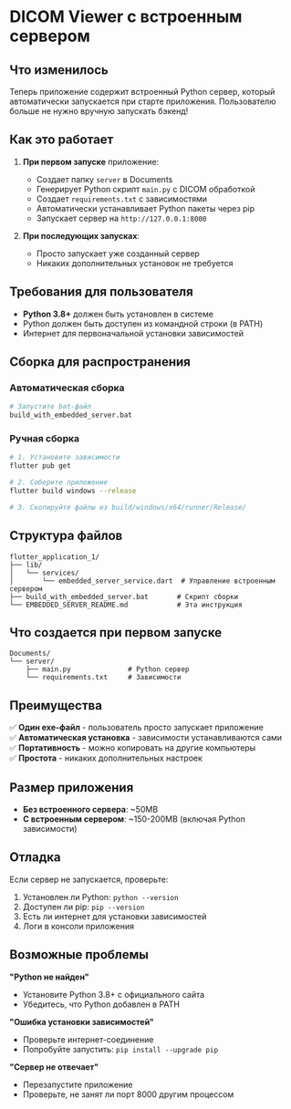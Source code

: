 # DICOM Viewer с встроенным сервером

## Что изменилось

Теперь приложение содержит встроенный Python сервер, который автоматически запускается при старте приложения. Пользователю больше не нужно вручную запускать бэкенд!

## Как это работает

1. **При первом запуске** приложение:
   - Создает папку `server` в Documents
   - Генерирует Python скрипт `main.py` с DICOM обработкой
   - Создает `requirements.txt` с зависимостями
   - Автоматически устанавливает Python пакеты через pip
   - Запускает сервер на `http://127.0.0.1:8000`

2. **При последующих запусках**:
   - Просто запускает уже созданный сервер
   - Никаких дополнительных установок не требуется

## Требования для пользователя

- **Python 3.8+** должен быть установлен в системе
- Python должен быть доступен из командной строки (в PATH)
- Интернет для первоначальной установки зависимостей

## Сборка для распространения

### Автоматическая сборка
```bash
# Запустите bat-файл
build_with_embedded_server.bat
```

### Ручная сборка
```bash
# 1. Установите зависимости
flutter pub get

# 2. Соберите приложение
flutter build windows --release

# 3. Скопируйте файлы из build/windows/x64/runner/Release/
```

## Структура файлов

```
flutter_application_1/
├── lib/
│   └── services/
│       └── embedded_server_service.dart  # Управление встроенным сервером
├── build_with_embedded_server.bat       # Скрипт сборки
└── EMBEDDED_SERVER_README.md            # Эта инструкция
```

## Что создается при первом запуске

```
Documents/
└── server/
    ├── main.py              # Python сервер
    └── requirements.txt     # Зависимости
```

## Преимущества

✅ **Один exe-файл** - пользователь просто запускает приложение  
✅ **Автоматическая установка** - зависимости устанавливаются сами  
✅ **Портативность** - можно копировать на другие компьютеры  
✅ **Простота** - никаких дополнительных настроек  

## Размер приложения

- **Без встроенного сервера**: ~50MB
- **С встроенным сервером**: ~150-200MB (включая Python зависимости)

## Отладка

Если сервер не запускается, проверьте:
1. Установлен ли Python: `python --version`
2. Доступен ли pip: `pip --version`
3. Есть ли интернет для установки зависимостей
4. Логи в консоли приложения

## Возможные проблемы

**"Python не найден"**
- Установите Python 3.8+ с официального сайта
- Убедитесь, что Python добавлен в PATH

**"Ошибка установки зависимостей"**
- Проверьте интернет-соединение
- Попробуйте запустить: `pip install --upgrade pip`

**"Сервер не отвечает"**
- Перезапустите приложение
- Проверьте, не занят ли порт 8000 другим процессом
